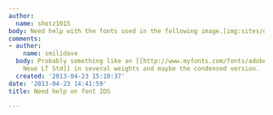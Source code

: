 ```yaml
---
author:
  name: shotz1015
body: Need help with the fonts used in the following image.[img:sites/default/files/old-images/banner4_6601.jpg]
comments:
- author:
    name: smilidave
  body: Probably something like an [[http://www.myfonts.com/fonts/adobe/helvetica-neue/|Helvetica
    Neue LT Std]] in several weights and maybe the condensed version.
  created: '2013-04-23 15:10:37'
date: '2013-04-23 14:41:59'
title: Need help on font IDS

---
```

